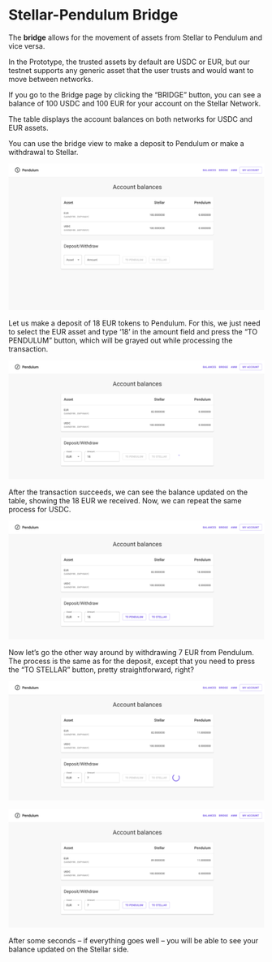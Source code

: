 # Stellar-Pendulum Bridge

The **bridge** allows for the movement of assets from Stellar to Pendulum and vice versa.

In the Prototype, the trusted assets by default are USDC or EUR, but our testnet supports any generic asset that the user trusts and would want to move between networks.

If you go to the Bridge page by clicking the “BRIDGE” button, you can see a balance of 100 USDC and 100 EUR for your account on the Stellar Network.

The table displays the account balances on both networks for USDC and EUR assets.

You can use the bridge view to make a deposit to Pendulum or make a withdrawal to Stellar.

![](<../../.gitbook/assets/image (12).png>)

Let us make a deposit of 18 EUR tokens to Pendulum. For this, we just need to select the EUR asset and type ‘18’ in the amount field and press the “TO PENDULUM” button, which will be grayed out while processing the transaction.

![](<../../.gitbook/assets/image (3) (1).png>)

After the transaction succeeds, we can see the balance updated on the table, showing the 18 EUR we received. Now, we can repeat the same process for USDC.

![](<../../.gitbook/assets/image (15).png>)

Now let’s go the other way around by withdrawing 7 EUR from Pendulum. The process is the same as for the deposit, except that you need to press the “TO STELLAR” button, pretty straightforward, right?

![](<../../.gitbook/assets/image (14).png>)

![](<../../.gitbook/assets/image (1).png>)

After some seconds – if everything goes well – you will be able to see your balance updated on the Stellar side.
